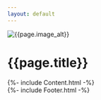 ```yaml
---
layout: default
---
```

<div class="column is-three-fifths">
    <main>
        <div class="note-page-section">    
        	<img src="assets/img/{{page.image}}" alt="{{page.image_alt}}" class="is_rounded right">
            <h1>{{page.title}}</h1>
            {%- include Content.html -%} <!-- this is where the obsidian transformation magic happens -->
        </div>
        {%- include Footer.html -%}
    </main>
</div>

